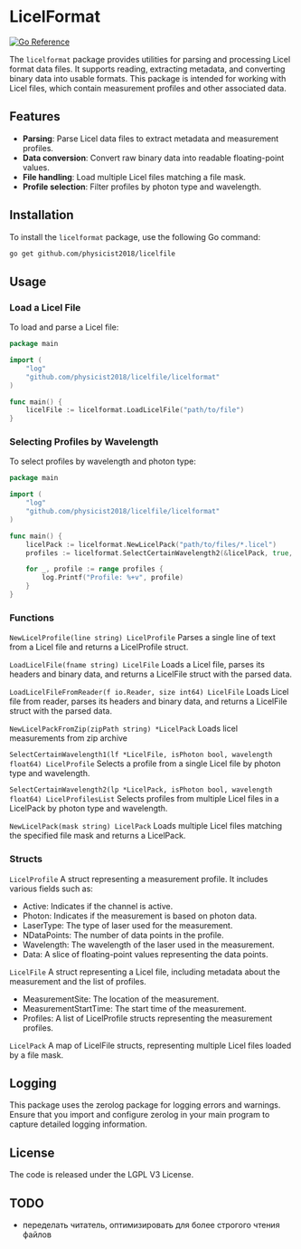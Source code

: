 # LicelFormat

[![Go Reference](https://pkg.go.dev/badge/github.com/physicist2018/licelfile/tree/v1.1.5.svg)](https://pkg.go.dev/github.com/physicist2018/licelfile)


The `licelformat` package provides utilities for parsing and processing Licel format data files. It supports reading, extracting metadata, and converting binary data into usable formats. This package is intended for working with Licel files, which contain measurement profiles and other associated data.

## Features

- **Parsing**: Parse Licel data files to extract metadata and measurement profiles.
- **Data conversion**: Convert raw binary data into readable floating-point values.
- **File handling**: Load multiple Licel files matching a file mask.
- **Profile selection**: Filter profiles by photon type and wavelength.

## Installation

To install the `licelformat` package, use the following Go command:

```bash
go get github.com/physicist2018/licelfile
```

## Usage
### Load a Licel File
To load and parse a Licel file:

```go
package main

import (
	"log"
	"github.com/physicist2018/licelfile/licelformat"
)

func main() {
	licelFile := licelformat.LoadLicelFile("path/to/file")
}
```

### Selecting Profiles by Wavelength
To select profiles by wavelength and photon type:

```go
package main

import (
	"log"
	"github.com/physicist2018/licelfile/licelformat"
)

func main() {
	licelPack := licelformat.NewLicelPack("path/to/files/*.licel")
	profiles := licelformat.SelectCertainWavelength2(&licelPack, true, 532.0)

	for _, profile := range profiles {
		log.Printf("Profile: %+v", profile)
	}
}
```

### Functions
`NewLicelProfile(line string) LicelProfile`
Parses a single line of text from a Licel file and returns a LicelProfile struct.

`LoadLicelFile(fname string) LicelFile`
Loads a Licel file, parses its headers and binary data, and returns a LicelFile struct with the parsed data.

`LoadLicelFileFromReader(f io.Reader, size int64) LicelFile`
Loads Licel file from reader, parses its headers and binary data, and returns a LicelFile struct with the parsed data.

`NewLicelPackFromZip(zipPath string) *LicelPack`
Loads licel measurements from zip archive

`SelectCertainWavelength1(lf *LicelFile, isPhoton bool, wavelength float64) LicelProfile`
Selects a profile from a single Licel file by photon type and wavelength.

`SelectCertainWavelength2(lp *LicelPack, isPhoton bool, wavelength float64) LicelProfilesList`
Selects profiles from multiple Licel files in a LicelPack by photon type and wavelength.

`NewLicelPack(mask string) LicelPack`
Loads multiple Licel files matching the specified file mask and returns a LicelPack.

### Structs
`LicelProfile`
A struct representing a measurement profile. It includes various fields such as:

- Active: Indicates if the channel is active.
- Photon: Indicates if the measurement is based on photon data.
- LaserType: The type of laser used for the measurement.
- NDataPoints: The number of data points in the profile.
- Wavelength: The wavelength of the laser used in the measurement.
- Data: A slice of floating-point values representing the data points.

`LicelFile`
A struct representing a Licel file, including metadata about the measurement and the list of profiles.

- MeasurementSite: The location of the measurement.
- MeasurementStartTime: The start time of the measurement.
- Profiles: A list of LicelProfile structs representing the measurement profiles.

`LicelPack`
A map of LicelFile structs, representing multiple Licel files loaded by a file mask.

## Logging
This package uses the zerolog package for logging errors and warnings. Ensure that you import and configure zerolog in your main program to capture detailed logging information.

## License
The code is released under the LGPL V3 License.



## TODO
- переделать читатель, оптимизировать для более строгого чтения файлов
